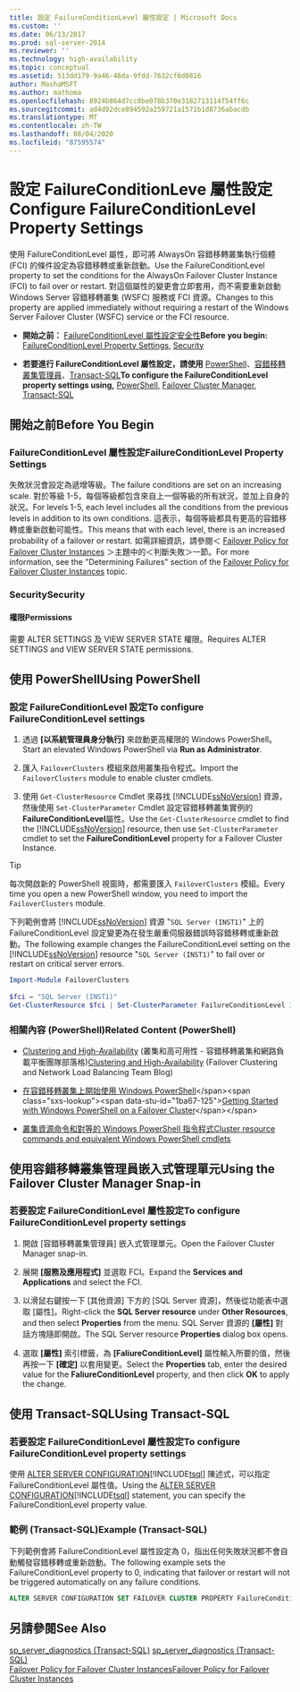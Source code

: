 ```yaml
---
title: 設定 FailureConditionLevel 屬性設定 | Microsoft Docs
ms.custom: ''
ms.date: 06/13/2017
ms.prod: sql-server-2014
ms.reviewer: ''
ms.technology: high-availability
ms.topic: conceptual
ms.assetid: 513dd179-9a46-46da-9fdd-7632cf6d0816
author: MashaMSFT
ms.author: mathoma
ms.openlocfilehash: 8924b864d7cc8be078b370e3182713114f54ff6c
ms.sourcegitcommit: ad4d92dce894592a259721a1571b1d8736abacdb
ms.translationtype: MT
ms.contentlocale: zh-TW
ms.lasthandoff: 08/04/2020
ms.locfileid: "87595574"
---
```

# <a name="configure-failureconditionlevel-property-settings"></a><span data-ttu-id="1ba67-102">設定 FailureConditionLeve 屬性設定</span><span class="sxs-lookup"><span data-stu-id="1ba67-102">Configure FailureConditionLevel Property Settings</span></span>
  <span data-ttu-id="1ba67-103">使用 FailureConditionLevel 屬性，即可將 AlwaysOn 容錯移轉叢集執行個體 (FCI) 的條件設定為容錯移轉或重新啟動。</span><span class="sxs-lookup"><span data-stu-id="1ba67-103">Use the FailureConditionLevel property to set the conditions for the AlwaysOn Failover Cluster Instance (FCI) to fail over or restart.</span></span> <span data-ttu-id="1ba67-104">對這個屬性的變更會立即套用，而不需要重新啟動 Windows Server 容錯移轉叢集 (WSFC) 服務或 FCI 資源。</span><span class="sxs-lookup"><span data-stu-id="1ba67-104">Changes to this property are applied immediately without requiring a restart of the Windows Server Failover Cluster (WSFC) service or the FCI resource.</span></span>  
  
-   <span data-ttu-id="1ba67-105">**開始之前：** [FailureConditionLevel 屬性設定](#Restrictions)[安全性](#Security)</span><span class="sxs-lookup"><span data-stu-id="1ba67-105">**Before you begin:**  [FailureConditionLevel Property Settings](#Restrictions), [Security](#Security)</span></span>  
  
-   <span data-ttu-id="1ba67-106">**若要進行 FailureConditionLevel 屬性設定，請使用**  [PowerShell](#PowerShellProcedure)、[容錯移轉叢集管理員](#WSFC)、[Transact-SQL](#TsqlProcedure)</span><span class="sxs-lookup"><span data-stu-id="1ba67-106">**To configure the FailureConditionLevel property settings using,** [PowerShell](#PowerShellProcedure), [Failover Cluster Manager](#WSFC), [Transact-SQL](#TsqlProcedure)</span></span>  
  
##  <a name="before-you-begin"></a><a name="BeforeYouBegin"></a> <span data-ttu-id="1ba67-107">開始之前</span><span class="sxs-lookup"><span data-stu-id="1ba67-107">Before You Begin</span></span>  
  
###  <a name="failureconditionlevel-property-settings"></a><a name="Restrictions"></a> <span data-ttu-id="1ba67-108">FailureConditionLevel 屬性設定</span><span class="sxs-lookup"><span data-stu-id="1ba67-108">FailureConditionLevel Property Settings</span></span>  
 <span data-ttu-id="1ba67-109">失敗狀況會設定為遞增等級。</span><span class="sxs-lookup"><span data-stu-id="1ba67-109">The failure conditions are set on an increasing scale.</span></span> <span data-ttu-id="1ba67-110">對於等級 1-5，每個等級都包含來自上一個等級的所有狀況，並加上自身的狀況。</span><span class="sxs-lookup"><span data-stu-id="1ba67-110">For levels 1-5, each level includes all the conditions from the previous levels in addition to its own conditions.</span></span> <span data-ttu-id="1ba67-111">這表示，每個等級都具有更高的容錯移轉或重新啟動可能性。</span><span class="sxs-lookup"><span data-stu-id="1ba67-111">This means that with each level, there is an increased probability of a failover or restart.</span></span>  <span data-ttu-id="1ba67-112">如需詳細資訊，請參閱＜ [Failover Policy for Failover Cluster Instances](failover-policy-for-failover-cluster-instances.md) ＞主題中的＜判斷失敗＞一節。</span><span class="sxs-lookup"><span data-stu-id="1ba67-112">For more information, see the "Determining Failures" section of the [Failover Policy for Failover Cluster Instances](failover-policy-for-failover-cluster-instances.md) topic.</span></span>  
  
###  <a name="security"></a><a name="Security"></a> <span data-ttu-id="1ba67-113">Security</span><span class="sxs-lookup"><span data-stu-id="1ba67-113">Security</span></span>  
  
####  <a name="permissions"></a><a name="Permissions"></a> <span data-ttu-id="1ba67-114">權限</span><span class="sxs-lookup"><span data-stu-id="1ba67-114">Permissions</span></span>  
 <span data-ttu-id="1ba67-115">需要 ALTER SETTINGS 及 VIEW SERVER STATE 權限。</span><span class="sxs-lookup"><span data-stu-id="1ba67-115">Requires ALTER SETTINGS and VIEW SERVER STATE permissions.</span></span>  
  
##  <a name="using-powershell"></a><a name="PowerShellProcedure"></a> <span data-ttu-id="1ba67-116">使用 PowerShell</span><span class="sxs-lookup"><span data-stu-id="1ba67-116">Using PowerShell</span></span>  
  
### <a name="to-configure-failureconditionlevel-settings"></a><span data-ttu-id="1ba67-117">設定 FailureConditionLevel 設定</span><span class="sxs-lookup"><span data-stu-id="1ba67-117">To configure FailureConditionLevel settings</span></span>  
  
1.  <span data-ttu-id="1ba67-118">透過 **[以系統管理員身分執行]** 來啟動更高權限的 Windows PowerShell。</span><span class="sxs-lookup"><span data-stu-id="1ba67-118">Start an elevated Windows PowerShell via **Run as Administrator**.</span></span>  
  
2.  <span data-ttu-id="1ba67-119">匯入 `FailoverClusters` 模組來啟用叢集指令程式。</span><span class="sxs-lookup"><span data-stu-id="1ba67-119">Import the `FailoverClusters` module to enable cluster cmdlets.</span></span>  
  
3.  <span data-ttu-id="1ba67-120">使用 `Get-ClusterResource` Cmdlet 來尋找 [!INCLUDE[ssNoVersion](../../../includes/ssnoversion-md.md)] 資源，然後使用 `Set-ClusterParameter` Cmdlet 設定容錯移轉叢集實例的**FailureConditionLevel**屬性。</span><span class="sxs-lookup"><span data-stu-id="1ba67-120">Use the `Get-ClusterResource` cmdlet to find the [!INCLUDE[ssNoVersion](../../../includes/ssnoversion-md.md)] resource, then use `Set-ClusterParameter` cmdlet to set the **FailureConditionLevel** property for a Failover Cluster Instance.</span></span>  
  
> [!TIP]  
>  <span data-ttu-id="1ba67-121">每次開啟新的 PowerShell 視窗時，都需要匯入 `FailoverClusters` 模組。</span><span class="sxs-lookup"><span data-stu-id="1ba67-121">Every time you open a new PowerShell window, you need to import the `FailoverClusters` module.</span></span>  

 <span data-ttu-id="1ba67-122">下列範例會將 [!INCLUDE[ssNoVersion](../../../includes/ssnoversion-md.md)] 資源 "`SQL Server (INST1)`" 上的 FailureConditionLevel 設定變更為在發生嚴重伺服器錯誤時容錯移轉或重新啟動。</span><span class="sxs-lookup"><span data-stu-id="1ba67-122">The following example changes the FailureConditionLevel setting on the [!INCLUDE[ssNoVersion](../../../includes/ssnoversion-md.md)] resource "`SQL Server (INST1)`" to fail over or restart on critical server errors.</span></span>  
  
```powershell  
Import-Module FailoverClusters  
  
$fci = "SQL Server (INST1)"  
Get-ClusterResource $fci | Set-ClusterParameter FailureConditionLevel 3
```  
  
### <a name="related-content-powershell"></a><span data-ttu-id="1ba67-123">相關內容 (PowerShell)</span><span class="sxs-lookup"><span data-stu-id="1ba67-123">Related Content (PowerShell)</span></span>  
  
-   <span data-ttu-id="1ba67-124">[Clustering and High-Availability](https://techcommunity.microsoft.com/t5/failover-clustering/bg-p/FailoverClustering) (叢集和高可用性 - 容錯移轉叢集和網路負載平衡團隊部落格)</span><span class="sxs-lookup"><span data-stu-id="1ba67-124">[Clustering and High-Availability](https://techcommunity.microsoft.com/t5/failover-clustering/bg-p/FailoverClustering) (Failover Clustering and Network Load Balancing Team Blog)</span></span>  
  
-   <span data-ttu-id="1ba67-125">[在容錯移轉叢集上開始使用 Windows PowerShell](https://technet.microsoft.com/library/ee619762\(WS.10\).aspx)</span><span class="sxs-lookup"><span data-stu-id="1ba67-125">[Getting Started with Windows PowerShell on a Failover Cluster](https://technet.microsoft.com/library/ee619762\(WS.10\).aspx)</span></span>  
  
-   [<span data-ttu-id="1ba67-126">叢集資源命令和對等的 Windows PowerShell 指令程式</span><span class="sxs-lookup"><span data-stu-id="1ba67-126">Cluster resource commands and equivalent Windows PowerShell cmdlets</span></span>](https://msdn.microsoft.com/library/ee619744.aspx#BKMK_resource)  
  
##  <a name="using-the-failover-cluster-manager-snap-in"></a><a name="WSFC"></a> <span data-ttu-id="1ba67-127">使用容錯移轉叢集管理員嵌入式管理單元</span><span class="sxs-lookup"><span data-stu-id="1ba67-127">Using the Failover Cluster Manager Snap-in</span></span>  

### <a name="to-configure-failureconditionlevel-property-settings"></a><span data-ttu-id="1ba67-128">若要設定 FailureConditionLevel 屬性設定</span><span class="sxs-lookup"><span data-stu-id="1ba67-128">To configure FailureConditionLevel property settings</span></span>
  
1.  <span data-ttu-id="1ba67-129">開啟 [容錯移轉叢集管理員] 嵌入式管理單元。</span><span class="sxs-lookup"><span data-stu-id="1ba67-129">Open the Failover Cluster Manager snap-in.</span></span>  
  
2.  <span data-ttu-id="1ba67-130">展開 **[服務及應用程式]** 並選取 FCI。</span><span class="sxs-lookup"><span data-stu-id="1ba67-130">Expand the **Services and Applications** and select the FCI.</span></span>  
  
3.  <span data-ttu-id="1ba67-131">以滑鼠右鍵按一下 [其他資源] 下方的 [SQL Server 資源]，然後從功能表中選取 [屬性]。</span><span class="sxs-lookup"><span data-stu-id="1ba67-131">Right-click the **SQL Server resource** under **Other Resources**, and then select **Properties** from the menu.</span></span> <span data-ttu-id="1ba67-132">SQL Server 資源的 **[屬性]** 對話方塊隨即開啟。</span><span class="sxs-lookup"><span data-stu-id="1ba67-132">The SQL Server resource **Properties** dialog box opens.</span></span>  
  
4.  <span data-ttu-id="1ba67-133">選取 **[屬性]** 索引標籤，為 **[FaliureConditionLevel]** 屬性輸入所要的值，然後再按一下 **[確定]** 以套用變更。</span><span class="sxs-lookup"><span data-stu-id="1ba67-133">Select the **Properties** tab, enter the desired value for the **FaliureConditionLevel** property, and then click **OK** to apply the change.</span></span>  
  
##  <a name="using-transact-sql"></a><a name="TsqlProcedure"></a> <span data-ttu-id="1ba67-134">使用 Transact-SQL</span><span class="sxs-lookup"><span data-stu-id="1ba67-134">Using Transact-SQL</span></span>  

### <a name="to-configure-failureconditionlevel-property-settings"></a><span data-ttu-id="1ba67-135">若要設定 FailureConditionLevel 屬性設定</span><span class="sxs-lookup"><span data-stu-id="1ba67-135">To configure FailureConditionLevel property settings</span></span>
  
 <span data-ttu-id="1ba67-136">使用 [ALTER SERVER CONFIGURATION](/sql/t-sql/statements/alter-server-configuration-transact-sql)[!INCLUDE[tsql](../../../includes/tsql-md.md)] 陳述式，可以指定 FailureConditionLevel 屬性值。</span><span class="sxs-lookup"><span data-stu-id="1ba67-136">Using the [ALTER SERVER CONFIGURATION](/sql/t-sql/statements/alter-server-configuration-transact-sql)[!INCLUDE[tsql](../../../includes/tsql-md.md)] statement, you can specify the FailureConditionLevel property value.</span></span>  
  
###  <a name="example-transact-sql"></a><a name="TsqlExample"></a> <span data-ttu-id="1ba67-137">範例 &#40;Transact-SQL&#41;</span><span class="sxs-lookup"><span data-stu-id="1ba67-137">Example (Transact-SQL)</span></span>  
 <span data-ttu-id="1ba67-138">下列範例會將 FailureConditionLevel 屬性設定為 0，指出任何失敗狀況都不會自動觸發容錯移轉或重新啟動。</span><span class="sxs-lookup"><span data-stu-id="1ba67-138">The following example sets the FailureConditionLevel property to 0, indicating that failover or restart will not be triggered automatically on any failure conditions.</span></span>  
  
```sql
ALTER SERVER CONFIGURATION SET FAILOVER CLUSTER PROPERTY FailureConditionLevel = 0;  
```  
  
## <a name="see-also"></a><span data-ttu-id="1ba67-139">另請參閱</span><span class="sxs-lookup"><span data-stu-id="1ba67-139">See Also</span></span>  
 <span data-ttu-id="1ba67-140">[sp_server_diagnostics &#40;Transact-SQL&#41;](/sql/relational-databases/system-stored-procedures/sp-server-diagnostics-transact-sql) </span><span class="sxs-lookup"><span data-stu-id="1ba67-140">[sp_server_diagnostics &#40;Transact-SQL&#41;](/sql/relational-databases/system-stored-procedures/sp-server-diagnostics-transact-sql) </span></span>  
 [<span data-ttu-id="1ba67-141">Failover Policy for Failover Cluster Instances</span><span class="sxs-lookup"><span data-stu-id="1ba67-141">Failover Policy for Failover Cluster Instances</span></span>](failover-policy-for-failover-cluster-instances.md)  
